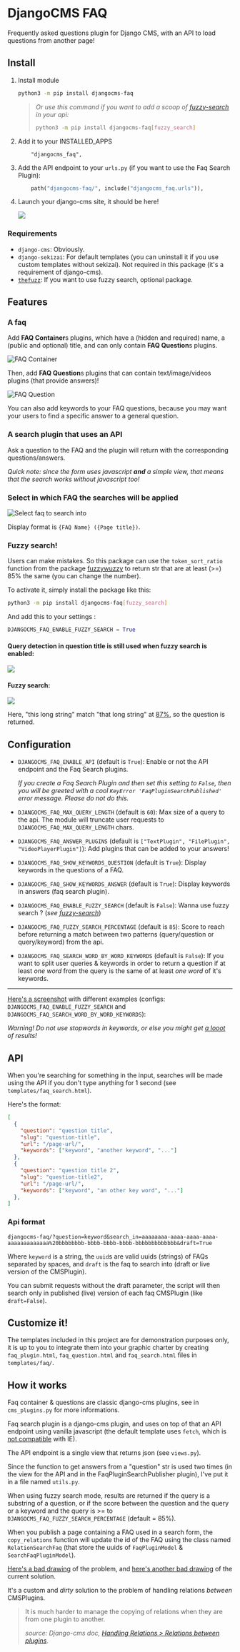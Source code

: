 # DjangoCMS FAQ

Frequently asked questions plugin for Django CMS, with an API to load questions from another page!

## Install

1) Install module
   ```bash
   python3 -m pip install djangocms-faq
   ```
   > *Or use this command if you want to add a scoop of [fuzzy-search](#fuzzy-search) in your api:*
   > ```bash
   > python3 -m pip install djangocms-faq[fuzzy_search]
   > ```

2) Add it to your INSTALLED_APPS
   ```
       "djangocms_faq",
   ```

3) Add the API endpoint to your `urls.py` (if you want to use the Faq Search Plugin):
    ```python
        path("djangocms-faq/", include("djangocms_faq.urls")),
    ```

4) Launch your django-cms site, it should be here!

    ![](https://gitlab.com/kapt/open-source/djangocms-faq/uploads/4d774d9e28e4125db633e80234569c2e/image.png)

### Requirements

* `django-cms`: Obviously.
* `django-sekizai`: For default templates (you can uninstall it if you use custom templates without sekizai). Not required in this package (it's a requirement of django-cms).
* [`thefuzz`](https://github.com/seatgeek/thefuzz): If you want to use fuzzy search, optional package.

## Features

### A faq

Add **FAQ Container**s plugins, which have a (hidden and required) name, a (public and optional) title, and can only contain **FAQ Question**s plugins.

![FAQ Container](https://gitlab.com/kapt/open-source/djangocms-faq/uploads/b0b09bd08013029675cff56b766be2f3/image.png)

Then, add **FAQ Question**s plugins that can contain text/image/videos plugins (that provide answers)!

![FAQ Question](https://gitlab.com/kapt/open-source/djangocms-faq/uploads/3efc80d49da74b4f70550da8b8d51e3b/image.png)

You can also add keywords to your FAQ questions, because you may want your users to find a specific answer to a general question.


### A search plugin that uses an API

Ask a question to the FAQ and the plugin will return with the corresponding questions/answers.


*Quick note: since the form uses javascript **and** a simple view, that means that the search works without javascript too!*

### Select in which FAQ the searches will be applied

![Select faq to search into](https://gitlab.com/kapt/open-source/djangocms-faq/uploads/75a02eff991e2f8b3b2221f9fd80d50d/image.png)

Display format is `{FAQ Name} ({Page title})`.

### Fuzzy search!

Users can make mistakes. So this package can use the `token_sort_ratio` function from the package [fuzzywuzzy](https://github.com/seatgeek/fuzzywuzzy#token-sort-ratio) to return str that are at least (>=) 85% the same (you can change the number).

To activate it, simply install the package like this:

```bash
python3 -m pip install djangocms-faq[fuzzy_search]
```

And add this to your settings :

```python
DJANGOCMS_FAQ_ENABLE_FUZZY_SEARCH = True
```

#### Query detection in question title is still used when fuzzy search is enabled:

![](https://gitlab.com/kapt/open-source/djangocms-faq/uploads/c4fc8952248b9f7481ec3d9a466cbe06/image.png)

#### Fuzzy search:

![](https://gitlab.com/kapt/open-source/djangocms-faq/uploads/7c8ded0983cf32ac2253430a6c229d37/image.png)

Here, "this long string" match "that long string" at [87%](https://gitlab.com/kapt/open-source/djangocms-faq/uploads/98e58ce1b212c76898927c86b0938b2e/image.png), so the question is returned.

## Configuration

* `DJANGOCMS_FAQ_ENABLE_API` (default is `True`): Enable or not the API endpoint and the Faq Search plugins.

    *If you create a Faq Search Plugin and then set this setting to `False`, then you will be greeted with a cool `KeyError 'FaqPluginSearchPublished'` error message. Please do not do this.*

* `DJANGOCMS_FAQ_MAX_QUERY_LENGTH` (default is `60`): Max size of a query to the api. The module will truncate user requests to `DJANGOCMS_FAQ_MAX_QUERY_LENGTH` chars.

* `DJANGOCMS_FAQ_ANSWER_PLUGINS` (default is `["TextPlugin", "FilePlugin", "VideoPlayerPlugin"]`): Add plugins that can be added to your answers!

* `DJANGOCMS_FAQ_SHOW_KEYWORDS_QUESTION` (default is `True`): Display keywords in the questions of a FAQ.

* `DJANGOCMS_FAQ_SHOW_KEYWORDS_ANSWER` (default is `True`): Display keywords in answers (faq search plugin).

* `DJANGOCMS_FAQ_ENABLE_FUZZY_SEARCH` (default is `False`): Wanna use fuzzy search ? (*see [fuzzy-search](#fuzzy-search)*)

* `DJANGOCMS_FAQ_FUZZY_SEARCH_PERCENTAGE` (default is `85`): Score to reach before returning a match between two patterns (query/question or query/keyword) from the api.

* `DJANGOCMS_FAQ_SEARCH_WORD_BY_WORD_KEYWORDS` (default is `False`): If you want to split user queries & keywords in order to return a question if at least *one word* from the query is the same of at least *one word* of it's keywords.

----

[Here's a screenshot](https://gitlab.com/kapt/open-source/djangocms-faq/uploads/ccf1ac04872830729fb6cdae5c77dd5b/image.png) with different examples (configs: `DJANGOCMS_FAQ_ENABLE_FUZZY_SEARCH` and `DJANGOCMS_FAQ_SEARCH_WORD_BY_WORD_KEYWORDS`):


*Warning! Do not use stopwords in keywords, or else you might get [a looot](https://gitlab.com/kapt/open-source/djangocms-faq/uploads/841416fdc4351433e6bafccf8de0426b/image.png) of results!*

## API

When you're searching for something in the input, searches will be made using the API if you don't type anything for 1 second (see `templates/faq_search.html`).

Here's the format:

```json
[
  {
    "question": "question title",
    "slug": "question-title",
    "url": "/page-url/",
    "keywords": ["keyword", "another keyword", "..."]
  },
  {
    "question": "question title 2",
    "slug": "question-title2",
    "url": "/page-url/",
    "keywords": ["keyword", "an other key word", "..."]
  },
]
```

### Api format

```
djangocms-faq/?question=keyword&search_in=aaaaaaaa-aaaa-aaaa-aaaa-aaaaaaaaaaaaa%20bbbbbbbb-bbbb-bbbb-bbbb-bbbbbbbbbbbbb&draft=True
```

Where `keyword` is a string, the `uuid`s are valid uuids (strings) of FAQs separated by spaces, and `draft` is the faq to search into (draft or live version of the CMSPlugin).

You can submit requests without the draft parameter, the script will then search only in published (live) version of each faq CMSPlugin (like `draft=False`).


## Customize it!

The templates included in this project are for demonstration purposes only, it is up to you to integrate them into your graphic charter by creating `faq_plugin.html`, `faq_question.html` and `faq_search.html` files in `templates/faq/`.

## How it works

Faq container & questions are classic django-cms plugins, see in `cms_plugins.py` for more informations.

Faq search plugin is a django-cms plugin, and uses on top of that an API endpoint using vanilla javascript (the default template uses `fetch`, which is [not compatible](https://caniuse.com/fetch) with IE).

The API endpoint is a single view that returns json (see `views.py`).

Since the function to get answers from a "question" str is used two times (in the view for the API and in the FaqPluginSearchPublisher plugin), I've put it in a file named `utils.py`.

When using fuzzy search mode, results are returned if the query is a substring of a question, or if the score between the question and the query or a keyword and the query is >= to `DJANGOCMS_FAQ_FUZZY_SEARCH_PERCENTAGE` (default = 85%).

When you publish a page containing a FAQ used in a search form, the `copy_relations` function will update the id of the FAQ using the class named `RelationSearchFaq` (that store the uuids of `FaqPluginModel` & `SearchFaqPluginModel`).

[Here's a bad drawing](https://gitlab.com/kapt/open-source/djangocms-faq/uploads/0870375fc3805ac87296b9f1945adefc/image.png) of the problem, and [here's another bad drawing](https://gitlab.com/kapt/open-source/djangocms-faq/uploads/6bc8e88f2fd7b9af42ff695d260ccd50/image.png) of the current solution.

It's a custom and *dirty* solution to the problem of handling relations *between* CMSPlugins.

> It is much harder to manage the copying of relations when they are from one plugin to another.
>
> *source: Django-cms doc, [
Handling Relations > Relations between plugins](https://docs.django-cms.org/en/latest/how_to/custom_plugins.html#relations-between-plugins)*.
